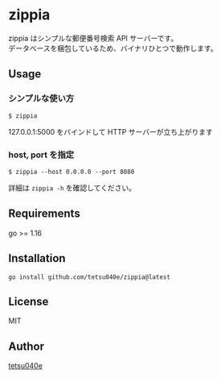 # zippia

zippia はシンプルな郵便番号検索 API サーバーです。  
データベースを梱包しているため、バイナリひとつで動作します。

## Usage

### シンプルな使い方
```
$ zippia
```
127.0.0.1:5000 をバインドして HTTP サーバーが立ち上がります

### host, port を指定

```
$ zippia --host 0.0.0.0 --port 8080
```

詳細は `zippia -h` を確認してください。

## Requirements

go >= 1.16

## Installation

```
go install github.com/tetsu040e/zippia@latest
```

## License

MIT

## Author

[tetsu040e](https://github.com/tetsu040e)
